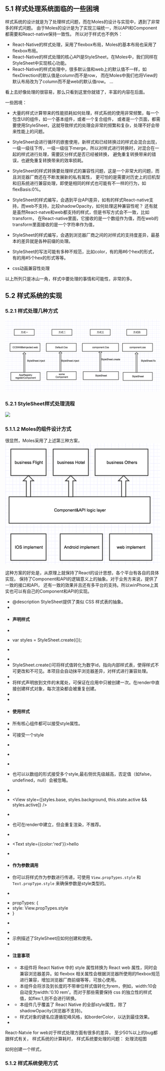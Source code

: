 
## 5.1 样式处理系统面临的一些困境
样式系统的设计就是为了处理样式问题，而在Moles的设计与实现中，遇到了非常多的样式问题。
由于Moles的设计是为了实现三端统一，所以API和Component都需要和React-native保持一致性。
所以对于样式也不例外：
* React-Native的样式处理，采用了flexbox布局，Moles的基本布局也采用了flexbox布局。
* React-Native的样式处理的核心API是StyleSheet，在Moles中，我们同样在StyleSheet中实现核心功能。
* React-Native的样式处理中，很多默认值和web上的默认值不一样，如flexDirection的默认值是column而不是row，
而在Moles中我们也将View的默认布局改为了column而不是web的默认值row。
...

看上去好像处理的很容易，那么只看到这里你就错了，丰富的内容在后面。

一些困境：
* 大量的样式计算带来的性能损耗如何处理，样式系统的使用非常频繁，每一个包含UI的组件，如一个基本组件，或者一个复合组件，
或者是一个页面，都需要使用StyleSheet，这就导致样式的处理会非常的频繁和复杂，处理不好会带来性能上的问题。

* StyleSheet会进行循环的嵌套使用，新样式和已经转换过的样式会混合出现，
一级一级往下传，一级一级往下merge，所以对样式进行转换时，对混合在一起的样式进行处理，需要区分样式是否已经被转换，
避免重复转换带来的错误，也避免重复转换带来的效率损耗。

* StyleSheet的样式转换要处理样式的兼容性问题，这是一个非常大的问题，而且浏览器厂商还在不断发展新的私有属性，
更可怕的是需要对历史上的旧机型和旧系统进行兼容处理，即使是相同的样式也可能有不一样的行为，如flexBasis:0%。

* StyleSheet的样式编写，会遇到平台API差异，如有的样式React-native支持，而web不支持，比较shadowOpacity，如何处理这种兼容性呢？
还有就是虽然React-natve和web都支持的样式，但是书写方式会不一致，比如transform，
在React-native里面，它接收的是一个数组作为值，而在web的transform里面接收的是一个字符串作为值，

* StyleSheet的样式编写，会遇到浏览器厂商之间的对样式的支持度差异，最基本的差异就是各种前缀的处理。

* StyleSheet的写法可能有多种不规范，比如color，有的用#6个hex的形式，有的用#5个hex的形式等等。

* css动画兼容性处理

以上所列只是冰山一角，样式中要处理的事情和可能性，非常的多。

## 5.2 样式系统的实现
### 5.2.1 样式处理几种方式

![](https://github.com/rn4web/book/blob/master/chapter5/img/5.2_react_web_stylesheet_mode.png)

### 5.2.1 StyleSheet样式处理流程

![](https://github.com/rn4web/book/blob/master/chapter5/img/5.2_react_web_stylesheet_flow.png)



### 5.1.1.2 Moles的组件设计方式
很显然，Moles采用了上述第三种方案，
![](https://github.com/rn4web/book/blob/master/chapter2/img/2.2_react_web_component_design.png)

这种方案的好处是，从原理上就保持了React的设计思想，各个平台有各自的具体实现，
保持了Component和API的逻辑意义上的抽象。对于业务方来说，提供了一致的接口和API，
还有一致的效果并且还有多平台的支持。所以winPhone上其实也可以有自己的Component和API的实现。

 * @description  StyleSheet提供了类似 CSS 样式表的抽象。
 *
 * #### 声明样式
 * ```
 * var styles = StyleSheet.create({});
 * ```
 *
 * StyleSheet.create()可将样式值转化为数字id，指向内部样式表，使得样式不可更改和不可见。本项目会自动抹平浏览器差异，对样式进行兼容处理。
 *
 * 将样式声明放到文件的末尾处，可保证在应用中只被创建一次。在render中直接创建样式对象，每次渲染都会被重复创建。
 *
 *
 * #### 使用样式
 * 所有核心组件都可以接受style属性。
 *
 * 可接受一个style
 * ```
 * <View style={styles.container} />
 * ```
 * 也可以以数组的形式接受多个style,最右侧优先级越高，否定值（如false，undefined，null）会被忽略。
 * ```
 * <View style={[styles.base, styles.background, this.state.active && styles.active]} />
 * ```
 * 也可在render中建立，但会重复渲染，不推荐。
 * ```
 * <Text style={{color:'red'}}>hello</Text>
 * ```
 * #### 作为参数调用
 * 你可以将样式作为参数进行传递，可使用 `View.propTypes.style` 和 `Text.propType.style` 来确保参数是style类型的。
 * ```
 * propTypes: {
 *   style: View.propTypes.style
 * }
 * ```
 *
 * 示例描述了StyleSheet应如何创建和使用。
 *
 * #### 注意事项
 * - 本组件将 React Native 中的 style 属性转换为 React web 属性，同时会兼容浏览器差异。如 flexbox 相关属性会根据浏览器所使用的flexbox规范进行兼容，增加浏览器厂商前缀等等，可放心使用。
 * - 本组件会将涉及到长度的不带单位样式值转化为rem，例如，width:10会自动变为width:'0.10 rem'。而对于那些需要保持 css 的独立性的样式值，如flex:1,则不会进行转换。
 * - 本组件几乎覆盖了 React Native 的全部style属性，除了 shadowOpacity(浏览器不支持)。
 * - 样式对象的键名应遵循驼峰风格，如borderColor，以达到最佳效果。
 *


React-Natvie for web对于样式处理方面有很多的差异，
至少50%以上的bug都跟样式有关，
样式系统的计算耗时，
样式系统要处理的问题：
处理流程图

如何创建一个样式，

### 5.1.2 样式系统使用方式


